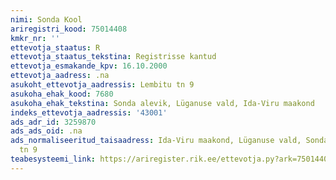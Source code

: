 ```yaml
---
nimi: Sonda Kool
ariregistri_kood: 75014408
kmkr_nr: ''
ettevotja_staatus: R
ettevotja_staatus_tekstina: Registrisse kantud
ettevotja_esmakande_kpv: 16.10.2000
ettevotja_aadress: .na
asukoht_ettevotja_aadressis: Lembitu tn 9
asukoha_ehak_kood: 7680
asukoha_ehak_tekstina: Sonda alevik, Lüganuse vald, Ida-Viru maakond
indeks_ettevotja_aadressis: '43001'
ads_adr_id: 3259870
ads_ads_oid: .na
ads_normaliseeritud_taisaadress: Ida-Viru maakond, Lüganuse vald, Sonda alevik, Lembitu
  tn 9
teabesysteemi_link: https://ariregister.rik.ee/ettevotja.py?ark=75014408&ref=rekvisiidid
---
```

